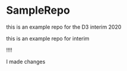 # SampleRepo
this is an example repo for the D3 interim 2020

this is an example repo for interim

!!!!

I made changes
